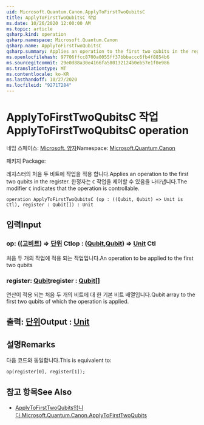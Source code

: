 ```yaml
---
uid: Microsoft.Quantum.Canon.ApplyToFirstTwoQubitsC
title: ApplyToFirstTwoQubitsC 작업
ms.date: 10/26/2020 12:00:00 AM
ms.topic: article
qsharp.kind: operation
qsharp.namespace: Microsoft.Quantum.Canon
qsharp.name: ApplyToFirstTwoQubitsC
qsharp.summary: Applies an operation to the first two qubits in the register. The modifier `C` indicates that the operation is controllable.
ms.openlocfilehash: 97706ffcc8700a0055ff37bbbaccc6fb4f8854b6
ms.sourcegitcommit: 29e0d88a30e4166fa580132124b0eb57e1f0e986
ms.translationtype: MT
ms.contentlocale: ko-KR
ms.lasthandoff: 10/27/2020
ms.locfileid: "92717284"
---
```

# <a name="applytofirsttwoqubitsc-operation"></a><span data-ttu-id="cd477-102">ApplyToFirstTwoQubitsC 작업</span><span class="sxs-lookup"><span data-stu-id="cd477-102">ApplyToFirstTwoQubitsC operation</span></span>

<span data-ttu-id="cd477-103">네임 스페이스: [Microsoft. 양자](xref:Microsoft.Quantum.Canon)</span><span class="sxs-lookup"><span data-stu-id="cd477-103">Namespace: [Microsoft.Quantum.Canon](xref:Microsoft.Quantum.Canon)</span></span>

<span data-ttu-id="cd477-104">패키지 [](https://nuget.org/packages/)</span><span class="sxs-lookup"><span data-stu-id="cd477-104">Package: [](https://nuget.org/packages/)</span></span>


<span data-ttu-id="cd477-105">레지스터의 처음 두 비트에 작업을 적용 합니다.</span><span class="sxs-lookup"><span data-stu-id="cd477-105">Applies an operation to the first two qubits in the register.</span></span>
<span data-ttu-id="cd477-106">한정자는 `C` 작업을 제어할 수 있음을 나타냅니다.</span><span class="sxs-lookup"><span data-stu-id="cd477-106">The modifier `C` indicates that the operation is controllable.</span></span>

```qsharp
operation ApplyToFirstTwoQubitsC (op : ((Qubit, Qubit) => Unit is Ctl), register : Qubit[]) : Unit
```


## <a name="input"></a><span data-ttu-id="cd477-107">입력</span><span class="sxs-lookup"><span data-stu-id="cd477-107">Input</span></span>

### <a name="op--qubitqubit--unit-ctl"></a><span data-ttu-id="cd477-108">op: ([(고](xref:microsoft.quantum.lang-ref.qubit)[비트](xref:microsoft.quantum.lang-ref.qubit)) => [단위](xref:microsoft.quantum.lang-ref.unit) Ctl</span><span class="sxs-lookup"><span data-stu-id="cd477-108">op : ([Qubit](xref:microsoft.quantum.lang-ref.qubit),[Qubit](xref:microsoft.quantum.lang-ref.qubit)) => [Unit](xref:microsoft.quantum.lang-ref.unit) Ctl</span></span>

<span data-ttu-id="cd477-109">처음 두 개의 작업에 적용 되는 작업입니다.</span><span class="sxs-lookup"><span data-stu-id="cd477-109">An operation to be applied to the first two qubits</span></span>


### <a name="register--qubit"></a><span data-ttu-id="cd477-110">register: [Qubit](xref:microsoft.quantum.lang-ref.qubit)</span><span class="sxs-lookup"><span data-stu-id="cd477-110">register : [Qubit](xref:microsoft.quantum.lang-ref.qubit)[]</span></span>

<span data-ttu-id="cd477-111">연산이 적용 되는 처음 두 개의 비트에 대 한 기본 비트 배열입니다.</span><span class="sxs-lookup"><span data-stu-id="cd477-111">Qubit array to the first two qubits of which the operation is applied.</span></span>



## <a name="output--unit"></a><span data-ttu-id="cd477-112">출력: [단위](xref:microsoft.quantum.lang-ref.unit)</span><span class="sxs-lookup"><span data-stu-id="cd477-112">Output : [Unit](xref:microsoft.quantum.lang-ref.unit)</span></span>



## <a name="remarks"></a><span data-ttu-id="cd477-113">설명</span><span class="sxs-lookup"><span data-stu-id="cd477-113">Remarks</span></span>

<span data-ttu-id="cd477-114">다음 코드와 동일합니다.</span><span class="sxs-lookup"><span data-stu-id="cd477-114">This is equivalent to:</span></span>

```qsharp
op(register[0], register[1]);
```

## <a name="see-also"></a><span data-ttu-id="cd477-115">참고 항목</span><span class="sxs-lookup"><span data-stu-id="cd477-115">See Also</span></span>

- [<span data-ttu-id="cd477-116">ApplyToFirstTwoQubits입니다.</span><span class="sxs-lookup"><span data-stu-id="cd477-116">Microsoft.Quantum.Canon.ApplyToFirstTwoQubits</span></span>](xref:Microsoft.Quantum.Canon.ApplyToFirstTwoQubits)